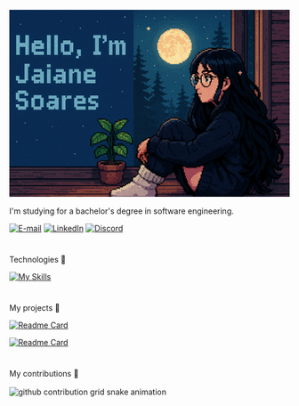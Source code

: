 



![foto anime  (1)](https://github.com/JaiDev-bot/JaiDev-bot/blob/main/foto%20pixel%20(1).png)

I'm studying for a bachelor's degree in software engineering.


[![E-mail](https://img.shields.io/badge/-Email-000?style=for-the-badge&logo=microsoft-outlook&logoColor=FF00F6&color:FFF)](mailto:jaianesoares700@gmail.com)
[![LinkedIn](https://img.shields.io/badge/-LinkedIn-000?style=for-the-badge&logo=linkedin&logoColor=FF00F6&color:FFF)](https://www.linkedin.com/in/jaiane-de-barros-soares-5897802b5/)
[![Discord](https://img.shields.io/badge/Discord-%235865F2.svg?style=for-the-badge&logo=discord&logoColor=FF00F6&color:FFF)](https://discord.com/channels/@me)
#

Technologies 🎯

[![My Skills](https://skillicons.dev/icons?i=java,spring,git)](https://skillicons.dev)

#
My projects 🎯

[![Readme Card](https://github-readme-stats.vercel.app/api/pin/?username=JaiDev-bot&repo=CadastroDePessoas&theme=catppuccin_mocha)](https://github.com/JaiDev-bot/CadastroDePessoas)

[![Readme Card](https://github-readme-stats.vercel.app/api/pin/?username=JaiDev-bot&repo=EmbaralhadorDePalavrasLIVRO&theme=catppuccin_mocha)](https://github.com/JaiDev-bot/EmbaralhadorDePalavrasLIVRO)

#
My contributions 🎯

<picture align="center">
  <source media="(prefers-color-scheme: dark)" srcset="https://raw.githubusercontent.com/JaiDev-bot/JaiDev-bot/output/github-contribution-grid-snake-dark.svg">
  <source media="(prefers-color-scheme: light)" srcset="https://raw.githubusercontent.com/JaiDev-bot/JaiDev-bot/output/github-contribution-grid-snake-dark.svg">
  <img align="center" alt="github contribution grid snake animation" src="https://raw.githubusercontent.com/JaiDev-bot/JaiDev-bot/output/github-contribution-grid-snake.svg">
</picture>

